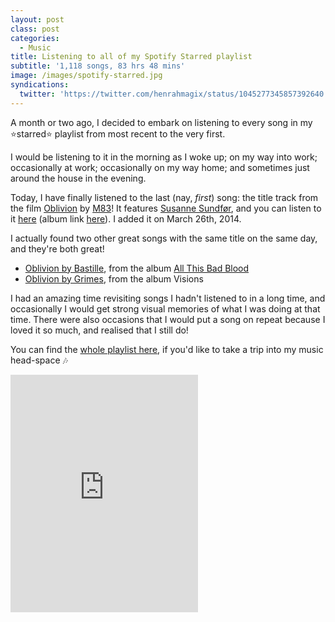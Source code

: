 ```yaml
---
layout: post
class: post
categories:
  - Music
title: Listening to all of my Spotify Starred playlist
subtitle: '1,118 songs, 83 hrs 48 mins'
image: /images/spotify-starred.jpg
syndications:
  twitter: 'https://twitter.com/henrahmagix/status/1045277345857392640'
---
```


A month or two ago, I decided to embark on listening to every song in my ⭐️starred⭐️ playlist from most recent to the very first.

I would be listening to it in the morning as I woke up; on my way into work; occasionally at work; occasionally on my way home; and sometimes just around the house in the evening.

Today, I have finally listened to the last (nay, _first_) song: the title track from the film [Oblivion](imdb.com/title/tt1483013/?ref_=ext_shr_tw_tt) by [M83](http://ilovem83.com/)! It features [Susanne Sundfør](http://susannesundfor.com/), and you can listen to it [here](http://m83.it/oblivionostWe) (album link [here](http://ilovem83.com/music/oblivion-soundtrack/)). I added it on March 26th, 2014.

I actually found two other great songs with the same title on the same day, and they're both great!
- [Oblivion by Bastille](https://open.spotify.com/track/5iyqqccidB1SEpOXXctyTR?si=AMWp-EVdRL6SGjQyhKvMnQ), from the album [All This Bad Blood](https://www.bastillebastille.com/allthisbadblood/)
- [Oblivion by Grimes](https://open.spotify.com/track/2RtNSM8cPCAOZ5bvQbW6y3?si=dsBy7mBgRqy9z4OrXkTWbw), from the album Visions

I had an amazing time revisiting songs I hadn't listened to in a long time, and occasionally I would get strong visual memories of what I was doing at that time. There were also occasions that I would put a song on repeat because I loved it so much, and realised that I still do!

You can find the <a rel="me" href="https://open.spotify.com/user/henrahmagix/playlist/4pWbm4k8nAXldVCOI7urjx?si=Tpga5L5JR4GfkKlT2qwZMA">whole playlist here</a>, if you'd like to take a trip into my music head-space 🎶

<iframe src="https://open.spotify.com/embed/user/henrahmagix/playlist/4pWbm4k8nAXldVCOI7urjx" width="300" height="380" frameborder="0" allowtransparency="true" allow="encrypted-media"></iframe>
